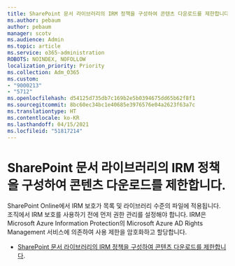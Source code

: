 ```yaml
---
title: SharePoint 문서 라이브러리의 IRM 정책을 구성하여 콘텐츠 다운로드를 제한합니다.
ms.author: pebaum
author: pebaum
manager: scotv
ms.audience: Admin
ms.topic: article
ms.service: o365-administration
ROBOTS: NOINDEX, NOFOLLOW
localization_priority: Priority
ms.collection: Adm_O365
ms.custom:
- "9000213"
- "5712"
ms.openlocfilehash: d54125d735db7c169b2e5b0394675dd65b62f8f1
ms.sourcegitcommit: 8bc60ec34bc1e40685e3976576e04a2623f63a7c
ms.translationtype: HT
ms.contentlocale: ko-KR
ms.lasthandoff: 04/15/2021
ms.locfileid: "51817214"
---
```

# <a name="configure-irm-policies-on-sharepoint-document-libraries-to-limit-download-of-content"></a>SharePoint 문서 라이브러리의 IRM 정책을 구성하여 콘텐츠 다운로드를 제한합니다.

SharePoint Online에서 IRM 보호가 목록 및 라이브러리 수준의 파일에 적용됩니다. 조직에서 IRM 보호를 사용하기 전에 먼저 권한 관리를 설정해야 합니다. IRM은 Microsoft Azure Information Protection의 Microsoft Azure AD Rights Management 서비스에 의존하여 사용 제한을 암호화하고 할당합니다.

- [SharePoint 문서 라이브러리의 IRM 정책을 구성하여 콘텐츠 다운로드를 제한합니다](https://docs.microsoft.com/microsoft-365/compliance/set-up-irm-in-sp-admin-center).
